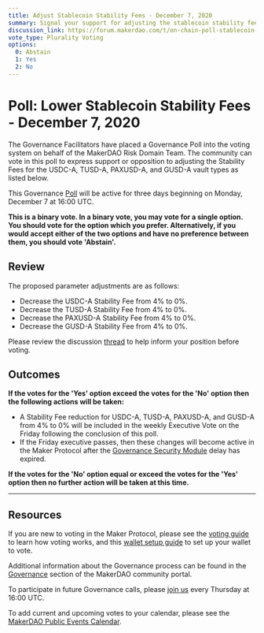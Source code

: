 ```yaml
---
title: Adjust Stablecoin Stability Fees - December 7, 2020
summary: Signal your support for adjusting the stablecoin stability fees.
discussion_link: https://forum.makerdao.com/t/on-chain-poll-stablecoin-vaults-fee-adjustment-7th-dec-2020/5414
vote_type: Plurality Voting
options:
  0: Abstain
  1: Yes
  2: No
---
```


# Poll: Lower Stablecoin Stability Fees - December 7, 2020

The Governance Facilitators have placed a Governance Poll into the voting system on behalf of the MakerDAO Risk Domain Team. The community can vote in this poll to express support or opposition to adjusting the Stability Fees for the USDC-A, TUSD-A, PAXUSD-A, and GUSD-A vault types as listed below.

This Governance [Poll](https://community-development.makerdao.com/en/learn/governance/on-chain-gov) will be active for three days beginning on Monday, December 7 at 16:00 UTC.

**This is a binary vote. In a binary vote, you may vote for a single option. You should vote for the option which you prefer. Alternatively, if you would accept either of the two options and have no preference between them, you should vote 'Abstain'.**

## Review

The proposed parameter adjustments are as follows:

- Decrease the USDC-A Stability Fee from 4% to 0%.
- Decrease the TUSD-A Stability Fee from 4% to 0%.
- Decrease the PAXUSD-A Stability Fee from 4% to 0%.
- Decrease the GUSD-A Stability Fee from 4% to 0%.

Please review the discussion [thread](https://forum.makerdao.com/t/on-chain-poll-stablecoin-vaults-fee-adjustment-7th-dec-2020/5414) to help inform your position before voting.

## Outcomes

**If the votes for the 'Yes' option exceed the votes for the 'No' option then the following actions will be taken:**

- A Stability Fee reduction for USDC-A, TUSD-A, PAXUSD-A, and GUSD-A from 4% to 0% will be included in the weekly Executive Vote on the Friday following the conclusion of this poll.
- If the Friday executive passes, then these changes will become active in the Maker Protocol after the [Governance Security Module](https://forum.makerdao.com/tag/govsec-module) delay has expired.

**If the votes for the 'No' option equal or exceed the votes for the 'Yes' option then no further action will be taken at this time.**

---

## Resources

If you are new to voting in the Maker Protocol, please see the [voting guide](https://community-development.makerdao.com/en/learn/governance/how-voting-works/) to learn how voting works, and this [wallet setup guide](https://community-development.makerdao.com/en/learn/governance/voting-setup/) to set up your wallet to vote.

Additional information about the Governance process can be found in the [Governance](https://community-development.makerdao.com/en/learn/governance) section of the MakerDAO community portal.

To participate in future Governance calls, please [join us](https://github.com/makerdao/community/tree/master/governance/governance-and-risk-meetings) every Thursday at 16:00 UTC.

To add current and upcoming votes to your calendar, please see the [MakerDAO Public Events Calendar](https://calendar.google.com/calendar/embed?src=makerdao.com_3efhm2ghipksegl009ktniomdk%40group.calendar.google.com&ctz=UTC&mode=week&showCalendars=0&showPrint=0).
